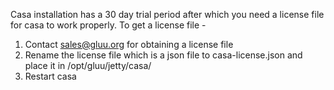 Casa installation has a 30 day trial period after which you need a license file for casa to work properly. To get a license file - 

1. Contact sales@gluu.org for obtaining a license file
2. Rename the license file which is a json file to casa-license.json and place it in /opt/gluu/jetty/casa/
3. Restart casa

